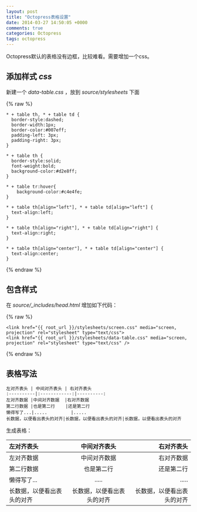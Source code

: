 ```yaml
---
layout: post
title: "Octopress表格设置"
date: 2014-03-27 14:50:05 +0000
comments: true
categories: Octopress
tags: octopress
---
```



Octopress默认的表格没有边框，比较难看。需要增加一个css。

## 添加样式 *css*

新建一个 *data-table.css* ，放到 *source/stylesheets* 下面

{% raw %}
```
* + table th, * + table td {
  border-style:dashed;
  border-width:1px;
  border-color:#007eff;
  padding-left: 3px;
  padding-right: 3px;
}
 
* + table th {
  border-style:solid;
  font-weight:bold;
  background-color:#d2e8ff;
}

* + table tr:hover{
    background-color:#c4e4fe;
} 

* + table th[align="left"], * + table td[align="left"] {
  text-align:left;
}
 
* + table th[align="right"], * + table td[align="right"] {
  text-align:right;
}
 
* + table th[align="center"], * + table td[align="center"] {
  text-align:center;
}
```
{% endraw %}

## 包含样式

在 *source/_includes/head.html* 增加如下代码：

{% raw %}
```
<link href="{{ root_url }}/stylesheets/screen.css" media="screen, projection" rel="stylesheet" type="text/css">
<link href="{{ root_url }}/stylesheets/data-table.css" media="screen, projection" rel="stylesheet" type="text/css" />
```
{% endraw %}


## 表格写法

	左对齐表头 | 中间对齐表头 | 右对齐表头
	:----------|:------------:|----------:
	左对齐数据 |中间对齐数据  |右对齐数据
	第二行数据 |也是第二行    |还是第二行
	懒得写了...|.....         |.....
	长数据，以便看出表头的对齐|长数据，以便看出表头的对齐|长数据，以便看出表头的对齐

生成表格：

左对齐表头 | 中间对齐表头 | 右对齐表头
:----------|:------------:|----------:
左对齐数据 |中间对齐数据  |右对齐数据
第二行数据 |也是第二行    |还是第二行
懒得写了...|.....         |.....
长数据，以便看出表头的对齐|长数据，以便看出表头的对齐|长数据，以便看出表头的对齐